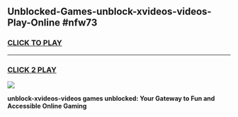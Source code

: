 
## Unblocked-Games-unblock-xvideos-videos-Play-Online #nfw73
<h3>
<a href="https://news.freeplayer.one?title=unblock-xvideos-videos&ref=3">CLICK TO PLAY</a></h3>
<hr>

<h3>
<a href="https://news.freeplayer.one?title=unblock-xvideos-videos&ref=3">CLICK 2 PLAY</a>
  
</h3>

<a href="https://news.freeplayer.one?title=unblock-xvideos-videos&ref=3"><img src="https://clearcache.store/games.png"></a>


**unblock-xvideos-videos games unblocked: Your Gateway to Fun and Accessible Online Gaming**
